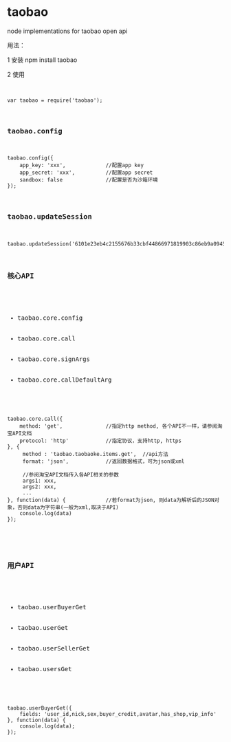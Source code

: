 taobao
======

node implementations for taobao open api

用法：

1 安装
npm install taobao

2 使用
<pre>

<code>
var taobao = require('taobao');
</code>

<h3>taobao.config</h3>
<code>
taobao.config({
	app_key: 'xxx',				//配置app key
	app_secret: 'xxx',			//配置app secret
	sandbox: false				//配置是否为沙箱环境
});
</code>

<h3>taobao.updateSession</h3>
<code>
taobao.updateSession('6101e23eb4c2155676b33cbf44866971819903c86eb9a0945892274');
</code>

<h3>核心API</h3>
<ul>
	<li>taobao.core.config</li>
	<li>taobao.core.call</li>
	<li>taobao.core.signArgs</li>
	<li>taobao.core.callDefaultArg</li>
</ul>
<samp>
<code>
taobao.core.call({
	method: 'get',				//指定http method, 各个API不一样，请参阅淘宝API文档
	protocol: 'http'			//指定协议，支持http, https
}, {
	 method : 'taobao.taobaoke.items.get',	//api方法
	 format: 'json',			//返回数据格式，可为json或xml
     
     //参阅淘宝API文档传入各API相关的参数
	 args1: xxx,
	 args2: xxx,
	 ...
}, function(data) {				//若format为json, 则data为解析后的JSON对象，否则data为字符串(一般为xml,取决于API)
	console.log(data)
});
</code>
</samp>


<h3>用户API</h3>
<ul>
	<li>taobao.userBuyerGet</li>
	<li>taobao.userGet</li>
	<li>taobao.userSellerGet</li>
	<li>taobao.usersGet</li>
</ul>
<samp>
<code>
taobao.userBuyerGet({
	fields: 'user_id,nick,sex,buyer_credit,avatar,has_shop,vip_info'
}, function(data) {
	console.log(data);
});
</code>
</samp>

</pre>
